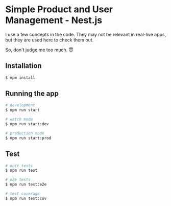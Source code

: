 # Simple Product and User Management - Nest.js

I use a few concepts in the code. They may not be relevant in real-live apps, but they are used here to check them out.

So, don't judge me too much. :innocent:

## Installation

```bash
$ npm install
```

## Running the app

```bash
# development
$ npm run start

# watch mode
$ npm run start:dev

# production mode
$ npm run start:prod
```

## Test

```bash
# unit tests
$ npm run test

# e2e tests
$ npm run test:e2e

# test coverage
$ npm run test:cov
```
